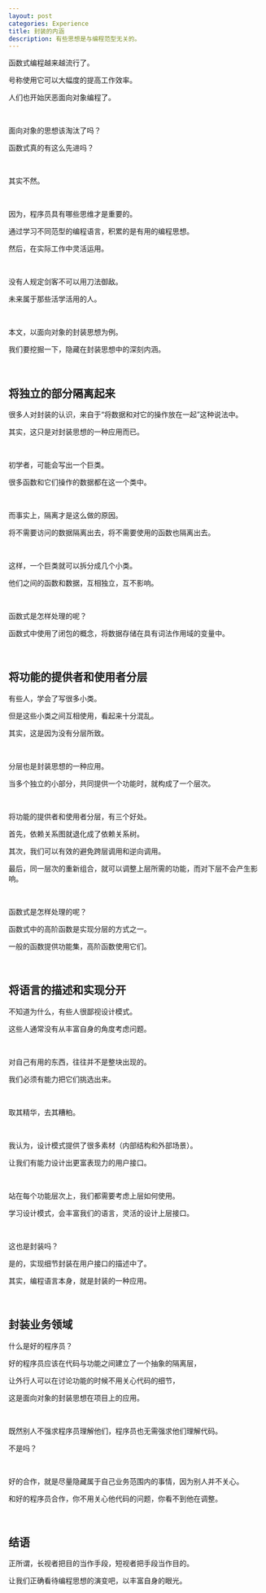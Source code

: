 ```yaml
---
layout: post
categories: Experience
title: 封装的内涵
description: 有些思想是与编程范型无关的。
---
```


函数式编程越来越流行了。

号称使用它可以大幅度的提高工作效率。

人们也开始厌恶面向对象编程了。

<br/>

面向对象的思想该淘汰了吗？

函数式真的有这么先进吗？

<br/>

其实不然。

<br/>

因为，程序员具有哪些思维才是重要的。

通过学习不同范型的编程语言，积累的是有用的编程思想。

然后，在实际工作中灵活运用。

<br/>

没有人规定剑客不可以用刀法御敌。

未来属于那些活学活用的人。

<br/>

本文，以面向对象的封装思想为例。

我们要挖掘一下，隐藏在封装思想中的深刻内涵。

<br/>

## **将独立的部分隔离起来**

很多人对封装的认识，来自于“将数据和对它的操作放在一起”这种说法中。

其实，这只是对封装思想的一种应用而已。

<br/>

初学者，可能会写出一个巨类。

很多函数和它们操作的数据都在这一个类中。

<br/>

而事实上，隔离才是这么做的原因。

将不需要访问的数据隔离出去，将不需要使用的函数也隔离出去。

<br/>

这样，一个巨类就可以拆分成几个小类。

他们之间的函数和数据，互相独立，互不影响。

<br/>

函数式是怎样处理的呢？

函数式中使用了闭包的概念，将数据存储在具有词法作用域的变量中。

<br/>

## **将功能的提供者和使用者分层**

有些人，学会了写很多小类。

但是这些小类之间互相使用，看起来十分混乱。

其实，这是因为没有分层所致。

<br/>

分层也是封装思想的一种应用。

当多个独立的小部分，共同提供一个功能时，就构成了一个层次。

<br/>

将功能的提供者和使用者分层，有三个好处。

首先，依赖关系图就退化成了依赖关系树。

其次，我们可以有效的避免跨层调用和逆向调用。

最后，同一层次的重新组合，就可以调整上层所需的功能，而对下层不会产生影响。

<br/>

函数式是怎样处理的呢？

函数式中的高阶函数是实现分层的方式之一。

一般的函数提供功能集，高阶函数使用它们。

<br/>

## **将语言的描述和实现分开**

不知道为什么，有些人很鄙视设计模式。

这些人通常没有从丰富自身的角度考虑问题。

<br/>

对自己有用的东西，往往并不是整块出现的。

我们必须有能力把它们挑选出来。

<br/>

取其精华，去其糟粕。

<br/>

我认为，设计模式提供了很多素材（内部结构和外部场景）。

让我们有能力设计出更富表现力的用户接口。

<br/>

站在每个功能层次上，我们都需要考虑上层如何使用。

学习设计模式，会丰富我们的语言，灵活的设计上层接口。

<br/>

这也是封装吗？

是的，实现细节封装在用户接口的描述中了。

其实，编程语言本身，就是封装的一种应用。

<br/>

## **封装业务领域**

什么是好的程序员？

好的程序员应该在代码与功能之间建立了一个抽象的隔离层，

让外行人可以在讨论功能的时候不用关心代码的细节，

这是面向对象的封装思想在项目上的应用。

<br/>

既然别人不强求程序员理解他们，程序员也无需强求他们理解代码。

不是吗？

<br/>

好的合作，就是尽量隐藏属于自己业务范围内的事情，因为别人并不关心。

和好的程序员合作，你不用关心他代码的问题，你看不到他在调整。

<br/>

## **结语**

正所谓，长视者把目的当作手段，短视者把手段当作目的。

让我们正确看待编程思想的演变吧，以丰富自身的眼光。


